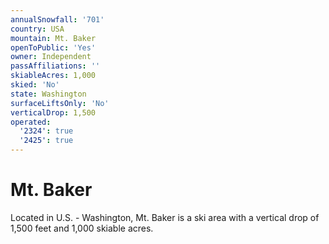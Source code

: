 ```yaml
---
annualSnowfall: '701'
country: USA
mountain: Mt. Baker
openToPublic: 'Yes'
owner: Independent
passAffiliations: ''
skiableAcres: 1,000
skied: 'No'
state: Washington
surfaceLiftsOnly: 'No'
verticalDrop: 1,500
operated:
  '2324': true
  '2425': true
---
```



# Mt. Baker

Located in U.S. - Washington, Mt. Baker is a ski area with a vertical drop of 1,500 feet and 1,000 skiable acres.
